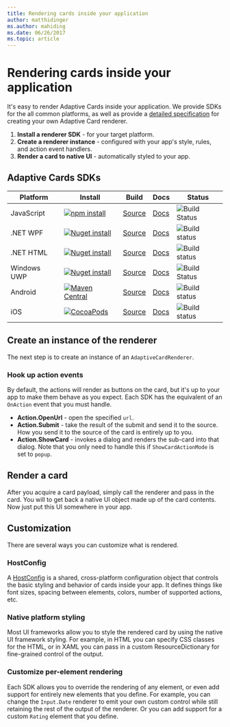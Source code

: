 ```yaml
---
title: Rendering cards inside your application
author: matthidinger
ms.author: mahiding
ms.date: 06/26/2017
ms.topic: article
---
```


# Rendering cards inside your application

It's easy to render Adaptive Cards inside your application. We provide SDKs for the all common platforms, as well as provide a [detailed specification](implement-a-renderer.md) for creating your own Adaptive Card renderer.

1. **Install a renderer SDK** - for your target platform.
2. **Create a renderer instance** - configured with your app's style, rules, and action event handlers.
3. **Render a card to native UI** - automatically styled to your app.

## Adaptive Cards SDKs

|Platform|Install|Build|Docs|Status|
|---|---|---|---|---|
| JavaScript | [![npm install](https://img.shields.io/npm/v/adaptivecards.svg)](https://www.npmjs.com/package/adaptivecards) | [Source](https://github.com/Microsoft/AdaptiveCards/tree/master/source/nodejs)| [Docs](../sdk/rendering-cards/javascript/getting-started.md) | ![Build Status](https://img.shields.io/vso/build/Microsoft/56cf629e-8f3a-4412-acbc-bf69366c552c/20564.svg) |
| .NET WPF | [![Nuget install](https://img.shields.io/nuget/vpre/AdaptiveCards.Rendering.Wpf.svg)](https://www.nuget.org/packages/AdaptiveCards.Rendering.Wpf) | [Source](https://github.com/Microsoft/AdaptiveCards/tree/master/source/dotnet)| [Docs](../sdk/rendering-cards/net-wpf/getting-started.md) | ![Build status](https://img.shields.io/vso/build/Microsoft/56cf629e-8f3a-4412-acbc-bf69366c552c/20596.svg) |
| .NET HTML | [![Nuget install](https://img.shields.io/nuget/vpre/AdaptiveCards.Rendering.Html.svg)](https://www.nuget.org/packages/AdaptiveCards.Rendering.Html) | [Source](https://github.com/Microsoft/AdaptiveCards/tree/master/source/dotnet) | [Docs](../sdk/rendering-cards/net-html/getting-started.md) | ![Build status](https://img.shields.io/vso/build/Microsoft/56cf629e-8f3a-4412-acbc-bf69366c552c/20596.svg) |
| Windows UWP | [![Nuget install](https://img.shields.io/nuget/vpre/AdaptiveCards.Rendering.Uwp.svg)](https://www.nuget.org/packages/AdaptiveCards.Rendering.Uwp) | [Source](https://github.com/Microsoft/AdaptiveCards/tree/master/source/uwp) | [Docs](../sdk/rendering-cards/uwp/getting-started.md) | ![Build Status](https://img.shields.io/vso/build/Microsoft/56cf629e-8f3a-4412-acbc-bf69366c552c/20583.svg) |
| Android | [![Maven Central](https://img.shields.io/maven-central/v/io.adaptivecards/adaptivecards-android.svg)](https://search.maven.org/#search%7Cga%7C1%7Ca%3A%22adaptivecards-android%22) | [Source](https://github.com/Microsoft/AdaptiveCards/tree/master/source/android) | [Docs](../sdk/rendering-cards/android/getting-started.md) | ![Build status](https://img.shields.io/vso/build/Microsoft/8d47e068-03c8-4cdc-aa9b-fc6929290322/17651.svg)
| iOS | [![CocoaPods](https://img.shields.io/cocoapods/v/AdaptiveCards.svg)](https://cocoapods.org/pods/AdaptiveCards) | [Source](https://github.com/Microsoft/AdaptiveCards/tree/master/source/ios) | [Docs](../sdk/rendering-cards/ios/getting-started.md) |  ![Build status](https://img.shields.io/vso/build/Microsoft/8d47e068-03c8-4cdc-aa9b-fc6929290322/16990.svg) |

## Create an instance of the renderer

The next step is to create an instance of an `AdaptiveCardRenderer`. 

### Hook up action events

By default, the actions will render as buttons on the card, but it's up to your app to make them behave as you expect. Each SDK has the equivalent of an `OnAction` event that you must handle.

* **Action.OpenUrl** - open the specified `url`.  
* **Action.Submit** - take the result of the submit and send it to the source. How you send it to the source of the card is entirely up to you.
* **Action.ShowCard** - invokes a dialog and renders the sub-card into that dialog. Note that you only need to handle this if `ShowCardActionMode` is set to `popup`.

## Render a card

After you acquire a card payload, simply call the renderer and pass in the card. You will to get back a native UI object made up of the card contents. Now just put this UI somewhere in your app.

## Customization

There are several ways you can customize what is rendered. 

### HostConfig

A [HostConfig](host-config.md) is a shared, cross-platform configuration object that controls the basic styling and behavior of cards inside your app. It defines things like font sizes, spacing between elements, colors, number of supported actions, etc. 

### Native platform styling

Most UI frameworks allow you to style the rendered card by using the native UI framework styling. For example, in HTML you can specify CSS classes for the HTML, or in XAML you can pass in a custom ResourceDictionary for fine-grained control of the output.

### Customize per-element rendering

Each SDK allows you to override the rendering of any element, or even add support for entirely new elements that you define.  For example, you can change the `Input.Date` renderer to emit your own custom control while still retaining the rest of the output of the renderer. Or you can add support for a custom `Rating` element that you define.



